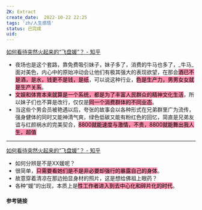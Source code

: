 ```yaml
---
ZK: Extract
create_date:  2022-10-22 22:25
tags: 'zh/人生感悟'
status: 已完成 
uid: 
---
```



[ 如何看待突然火起来的“飞盘媛”？ - 知乎](https://www.zhihu.com/question/536869830/answer/2576472141)

- 夜场也是这个套路，靠免费吸引妹子，妹子多了，消费的牛马也多了，_牛马_面对美色，内心中的原始冲动会让他们有极其强大的表现欲望，在那会<mark style="background: #FF5582A6;">酒已不是酒，是水，钱更不是钱，是纸</mark>，可以说这种行业，<mark style="background: #FF5582A6;">色是生产力，男男女女就是生产关系</mark>。
- <mark style="background: #FF5582A6;">文娱和体育本来就算是一个系统，都是为了丰富人民群众的精神文化生活</mark>，所以妹子们也不算是改行，仅仅是<mark style="background: #FF5582A6;">同一个消费群体的不同业态</mark>。
- 当这些个男会员被艳遇以后，夸张的故事会以各种形式在兄弟群里广为流传，强身健体的同时又能神清气爽，绿色低碳又能有粉红色的回忆，简直是兄弟友谊与红颜祸水的完美契合，<mark style="background: #FF5582A6;">8800就能速度与激情，不贵，8800就能舞出我人生，超值</mark>

---
[ 如何看待突然火起来的“飞盘媛”？ - 知乎](https://www.zhihu.com/question/536869830/answer/2558542503)

- 如何分辨是不是XX媛呢？
- 很简单，<mark style="background: #FF5582A6;">只需要看她们是不是非必要却强行的暴露自己的身体</mark>。
- 故意穿着清凉在那边拍显身材的照片，这是想给佛祖上眼药？
- 各种“媛”的出现，本质上是<mark style="background: #FF5582A6;">性工作者进入到去中心化和碎片化的时代</mark>。

#### 参考链接 

